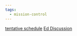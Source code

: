 ```yaml
---
tags:
  - mission-control
---
```

[tentative schedule](https://docs.google.com/spreadsheets/d/1BY1ZRnoMQweNuv8Okd9JgCvW_oE2ySYH4sm1Q07CHTY/edit?gid=0#gid=0) 
[Ed Discussion](https://edstem.org/us/courses/66610/discussion/)
